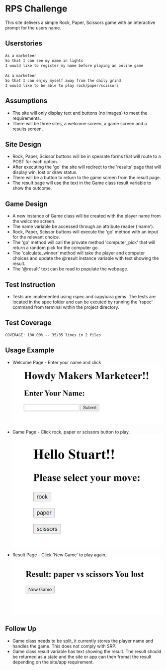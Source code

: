 # RPS Challenge

This site delivers a simple Rock, Paper, Scissors game with an interactive prompt for the users name.

Userstories
-----

```
As a marketeer
So that I can see my name in lights
I would like to register my name before playing an online game

As a marketeer
So that I can enjoy myself away from the daily grind
I would like to be able to play rock/paper/scissors
```

Assumptions
-------

* The site will only display text and buttons (no images) to meet the requirements.
* There will be three sites, a welcome screen, a game screen and a results screen.


Site Design
-------

* Rock, Paper, Scissor buttons will be in spearate forms that will route to a POST for each option.
* After executing the 'go' the site will redirect to the 'results' page that will display win, lost or draw status.
* There will be a button to return to the game screen from the result page.
* The result page will use the text in the Game class result variable to show the outcome. 

Game Design
-------

* A new instance of Game class will be created with the player name from the welcome screen.
* The name variable be accessed through an attribute reader ('name').
* Rock, Paper, Scissor buttons will execute the 'go' method with an input for the relevant choice.
* The 'go' method will call the provate method 'computer_pick' that will return a random pick for the computer go.
* The 'calculate_winner' method will take the player and computer choices and update the @result instance variable with text showing the result.
* The '@result' text can be read to populate the webpage.

Test Instruction
-----
* Tests are implemented using rspec and capybara gems. The tests are located in the spec folder and can be excuted by running the 'rspec' command from terminal within the project directory. 

Test Coverage
-----
```
COVERAGE: 100.00% -- 35/35 lines in 2 files
```

Usage Example
-----
* Welcome Page - Enter your name and click
![Welcome Page](images/welcome.png?raw=true "Welcome Page")

* Game Page - Click rock, paper or scissors button to play.
![Game Page](images/game.png?raw=true "Game Page")

* Result Page - Click 'New Game' to play again.
![Results Page](images/result.png?raw=true "Results Page")

Follow Up
-----

* Game class needs to be split, it currently stores the player name and handles the game.  This does not comply with SRP.
* Game class result variable has text showing the result.  The result should be returned as a state and the site or app can then fromat the result depending on the site/app requirement.


